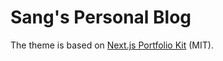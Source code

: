# Sang's Personal Blog

The theme is based on [Next.js Portfolio Kit](https://vercel.com/templates/next.js/portfolio-starter-kit) (MIT).
